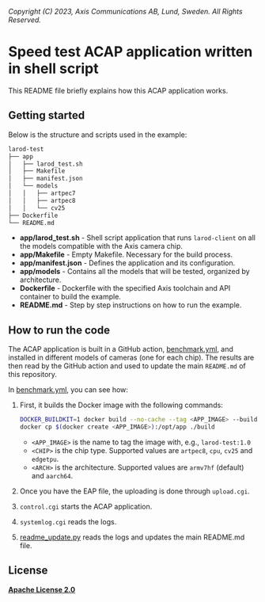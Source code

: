 *Copyright (C) 2023, Axis Communications AB, Lund, Sweden. All Rights Reserved.*

# Speed test ACAP application written in shell script

This README file briefly explains how this ACAP application works.

## Getting started

Below is the structure and scripts used in the example:

```sh
larod-test
├── app
│   ├── larod_test.sh
│   ├── Makefile
│   ├── manifest.json
│   └── models
│   │   ├── artpec7
│   │   ├── artpec8
│   │   └── cv25
├── Dockerfile
└── README.md
```

* **app/larod_test.sh** - Shell script application that runs `larod-client` on all the models compatible with the Axis camera chip.
* **app/Makefile** - Empty Makefile. Necessary for the build process.
* **app/manifest.json** - Defines the application and its configuration.
* **app/models** - Contains all the models that will be tested, organized by architecture.
* **Dockerfile** - Dockerfile with the specified Axis toolchain and API container to build the example.
* **README.md** - Step by step instructions on how to run the example.

## How to run the code

The ACAP application is built in a GitHub action, [benchmark.yml](../../../.github/workflows/benchmark.yml), and installed in different models of cameras (one for each chip). The results are then read by the GitHub action and used to update the main `README.md` of this repository.

In [benchmark.yml](../../../.github/workflows/benchmark.yml), you can see how:

1. First, it builds the Docker image with the following commands:

    ```sh
    DOCKER_BUILDKIT=1 docker build --no-cache --tag <APP_IMAGE> --build-arg CHIP=<CHIP> --build-arg ARCH=<ARCH> .
    docker cp $(docker create <APP_IMAGE>):/opt/app ./build
    ```

    * `<APP_IMAGE>` is the name to tag the image with, e.g., `larod-test:1.0`
    * `<CHIP>` is the chip type. Supported values are `artpec8`, `cpu`, `cv25` and `edgetpu`.
    * `<ARCH>` is the architecture. Supported values are `armv7hf` (default) and `aarch64`.

2. Once you have the EAP file, the uploading is done through `upload.cgi`.
3. `control.cgi` starts the ACAP application.
4. `systemlog.cgi` reads the logs.
5. [readme_update.py](../readme_update.py) reads the logs and updates the main README.md file.

## License

**[Apache License 2.0](./app/LICENSE)**
